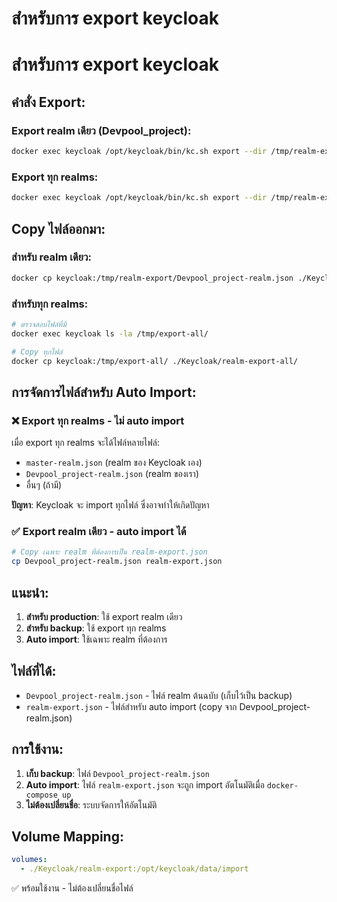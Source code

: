 # สำหรับการ export keycloak

# สำหรับการ export keycloak

## คำสั่ง Export:

### Export realm เดียว (Devpool_project):
```bash
docker exec keycloak /opt/keycloak/bin/kc.sh export --dir /tmp/realm-export --realm Devpool_project --users realm_file
```

### Export ทุก realms:
```bash
docker exec keycloak /opt/keycloak/bin/kc.sh export --dir /tmp/realm-export --users realm_file
```

## Copy ไฟล์ออกมา:

### สำหรับ realm เดียว:
```bash
docker cp keycloak:/tmp/realm-export/Devpool_project-realm.json ./Keycloak/realm-export/
```

### สำหรับทุก realms:
```bash
# ตรวจสอบไฟล์ที่มี
docker exec keycloak ls -la /tmp/export-all/

# Copy ทุกไฟล์
docker cp keycloak:/tmp/export-all/ ./Keycloak/realm-export-all/
```

## การจัดการไฟล์สำหรับ Auto Import:

### ❌ Export ทุก realms - ไม่ auto import
เมื่อ export ทุก realms จะได้ไฟล์หลายไฟล์:
- `master-realm.json` (realm ของ Keycloak เอง)
- `Devpool_project-realm.json` (realm ของเรา)
- อื่นๆ (ถ้ามี)

**ปัญหา**: Keycloak จะ import ทุกไฟล์ ซึ่งอาจทำให้เกิดปัญหา

### ✅ Export realm เดียว - auto import ได้
```bash
# Copy เฉพาะ realm ที่ต้องการเป็น realm-export.json
cp Devpool_project-realm.json realm-export.json
```

## แนะนำ:
1. **สำหรับ production**: ใช้ export realm เดียว
2. **สำหรับ backup**: ใช้ export ทุก realms
3. **Auto import**: ใช้เฉพาะ realm ที่ต้องการ

## ไฟล์ที่ได้:
- `Devpool_project-realm.json` - ไฟล์ realm ต้นฉบับ (เก็บไว้เป็น backup)
- `realm-export.json` - ไฟล์สำหรับ auto import (copy จาก Devpool_project-realm.json)

## การใช้งาน:
1. **เก็บ backup**: ไฟล์ `Devpool_project-realm.json` 
2. **Auto import**: ไฟล์ `realm-export.json` จะถูก import อัตโนมัติเมื่อ `docker-compose up`
3. **ไม่ต้องเปลี่ยนชื่อ**: ระบบจัดการให้อัตโนมัติ

## Volume Mapping:
```yaml
volumes:
  - ./Keycloak/realm-export:/opt/keycloak/data/import
```

✅ พร้อมใช้งาน - ไม่ต้องเปลี่ยนชื่อไฟล์